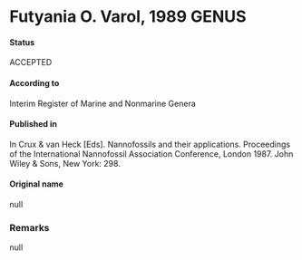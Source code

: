 Futyania O. Varol, 1989 GENUS
=======

#### Status
ACCEPTED

#### According to
Interim Register of Marine and Nonmarine Genera

#### Published in
In Crux & van Heck [Eds]. Nannofossils and their applications. Proceedings of the International Nannofossil Association Conference, London 1987. John Wiley & Sons, New York: 298.

#### Original name
null

### Remarks
null